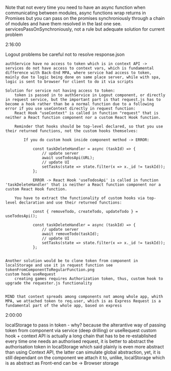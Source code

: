Note that not every time you need to have an async function when communicating between modules,
async functions wrap returns in Promises but you can pass on the promises synchroniously through a chain of modules
and have them resolved in the last one 
see. servicesPassOnSynchroniously, not a rule but adequate solution for current problem 

2:16:00

Logout problems
    be careful not to resolve response.json
    
    authService have no access to token which is in context API -> services do not have access to context vars, which is fundamental difference with Back-End MPA, where service had access to token, mainly due to logic being done on same place server, while with spa, logic is sent to browser for client to do it via scripts

    Solution for service not having access to token:
        token is passed in to authService in Logout component, or directly in request service, but the important part is that request.js has to become a hook rather than be a normal function due to a following error if you use useContext directly in request function:
        React Hook "useContext" is called in function "request" that is neither a React function component nor a custom React Hook function.

        Reminder that hooks should be top-level declared, so that you use their returned functions, not the custom hooks themselves:
        
            If you do custom hook inside component method -> ERROR:
            
                const taskDeleteHandler = async (taskId) => {
                    // update server
                    await useTodosApi(URL);
                    // update UI
                    setTasks(state => state.filter(x => x._id != taskId));
                };

                ERROR -> React Hook 'useTodosApi' is called in function 'taskDeleteHandler' that is neither a React function component nor a custom React Hook function.

        You have to extract the functionality of custom hooks via top-level declaration and use their returned functions:

                const { removeTodo, createTodo, updateTodo } = useTodosApi();

                const taskDeleteHandler = async (taskId) => {
                    // update server
                    await removeTodo(taskId);
                    // update UI
                    setTasks(state => state.filter(x => x._id != taskId));
                };


    Another solution would be to clone token from component in localStorage and use it in request function see tokenFromComponentToRegularFunction.png
    custom hook useRequest
        creating games requires Authorization token, thus, custom hook to upgrade the requester.js functionality


    MIND that context spreads among components not among whole app, whith MPA, we attached token to req.user, which is as Express Request is a fundamental part of the whole app, based on express

2:00:00

localStorage to pass in token - why?
    because the alterantive way of passing token from component via service (deep drilling) or useRequest custom hook + context API is actually a long chain that has to be re-established every time one needs an authorised request,
    it is better to abstract the authorisation token in localStorage which said plainly is even more abstract than using Context API, the latter can simulate global abstraction, yet, it is still dependant on the component we attach it to, unlike, localStorage which is as abstract as Front-end can be -> Browser storage

